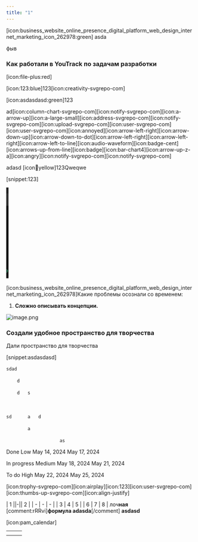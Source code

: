 ```yaml
---
title: "1"
---
```


[icon:business_website_online_presence_digital_platform_web_design_internet_marketing_icon_262978:green] asda

фыв

### Как работали в YouTrack по задачам разработки

[icon:file-plus:red]

[icon:123:blue]123[icon:creativity-svgrepo-com]

[icon:asdasdasd:green]123

ad[icon:column-chart-svgrepo-com][icon:notify-svgrepo-com][icon:a-arrow-up][icon:a-large-small][icon:address-svgrepo-com][icon:notify-svgrepo-com][icon:upload-svgrepo-com][icon:user-svgrepo-com][icon:user-svgrepo-com][icon:annoyed][icon:arrow-left-right][icon:arrow-down-up][icon:arrow-down-to-dot][icon:arrow-left-right][icon:arrow-left-right][icon:arrow-left-to-line][icon:audio-waveform][icon:badge-cent][icon:arrows-up-from-line][icon:badge][icon:bar-chart4][icon:arrow-up-z-a][icon:angry][icon:notify-svgrepo-com][icon:notify-svgrepo-com]

adasd [icon:apple:yellow]123Qweqwe

[snippet:123]

![](./new_article_0.png)

[icon:business_website_online_presence_digital_platform_web_design_internet_marketing_icon_262978]Какие проблемы осознали со временем:

1. **Сложно описывать концепции.**

![image.png](/_index/new_article_0.png")

### Создали удобное пространство для творчества

Дали пространство для творчества

[snippet:asdasdasd]

```
sdad							

	d						

	d	s					

							

sd		a	d				

		a					

					as		
```

Done	Low	May 14, 2024	May 17, 2024

In progress	Medium	May 18, 2024	May 21, 2024

To do	High	May 22, 2024	May 25, 2024

[icon:trophy-svgrepo-com][icon:airplay][icon:123][icon:user-svgrepo-com][icon:thumbs-up-svgrepo-com][icon:align-justify]

| 1 ||-|| 2 | | - | - | - | | 3 | 4 | 5 | | 6 | 7 | 8 | лоч**ная** [comment:rRRvi]**формула adasda**[/comment] **asdasd**

[icon:pam_calendar]

|   |   |   |
|---|---|---|
|   |   |   |
|   |   |   |